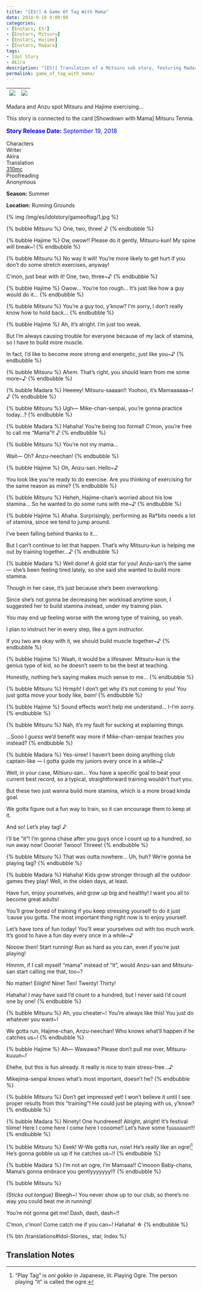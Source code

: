 ```yaml
---
title: "[ES!] A Game Of Tag With Mama"
date: 2018-9-19 9:00:00
categories:
- [Enstars, ES!]
- [Enstars, Mitsuru]
- [Enstars, Hajime]
- [Enstars, Madara]
tags:
- Idol Story
- Akira
description: "[ES!] Translation of a Mitsuru sub story, featuring Madara and Hajime. Madara and Anzu spot Mitsuru and Hajime exercising…"
permalink: game_of_tag_with_mama/
---
```


![](/img/es/idolstory/gameoftag/c1.jpg)|![](/img/es/idolstory/gameoftag/c2.jpg)
:-:|:-:

Madara and Anzu spot Mitsuru and Hajime exercising…

This story is connected to the card [Showdown with Mama] Mitsuru Tenma.

<p style="color:blue;font-size:110%;"><b>Story Release Date:</b> September 19, 2018</p>

<div class="three-wrapper" style="--storyColor:#965e7d;--storyColor-rgb:150,94,125;--storyColor-h:326.8;--storyColor-s: 23%;--storyColor-l:47.8%;">
    <div class="info-area">
        <div class="info">
            <div class="info-item characters">
                <div class="label">
                    Characters
                </div>
                <div class="value">
								<a href="/categories/Enstars/Mitsuru" character="Mitsuru"></a>
                <a href="/categories/Enstars/Hajime" character="Hajime"></a>
                <a href="/categories/Enstars/Madara" character="Madara"></a>
                </div>
            </div>
            <div class="info-item one">
                <div class="label">
                    Writer
                </div>
                <div class="value">
                    Akira
                </div>
            </div>
            <div class="info-item two">
                <div class="label">
                    Translation
                </div>
                <div class="value">
                    <a href="/about">310mc</a>
                </div>
            </div>
            <div class="info-item three">
                <div class="label">
                   Proofreading
                </div>
                <div class="value">
                    Anonymous
                </div>
            </div>
        </div>
    </div>
</div>

<!-- more -->

<div class="msr-season summer">
    <p><span><b>Season:</b> Summer</span></p>
</div>

<div class="msr-location">
    <p><span><b>Location:</b> Running Grounds</span></p>
</div>

{% img /img/es/idolstory/gameoftag/1.jpg %}

{% bubble Mitsuru %}
One, two, three! ♪
{% endbubble %}

{% bubble Hajime %}
Ow, owow!! Please do it gently, Mitsuru-kun! My spine will break~!
{% endbubble %}

{% bubble Mitsuru %}
No way it will! You’re more likely to get hurt if you don’t do some stretch exercises, anyway!

C’mon, just bear with it! One, two, three~♪
{% endbubble %}

{% bubble Hajime %}
Owow… You’re too rough… It’s just like how a guy would do it…
{% endbubble %}

{% bubble Mitsuru %}
You’re a guy too, y’know? I’m sorry, I don’t really know how to hold back…
{% endbubble %}

{% bubble Hajime %}
Ah, it’s alright. I’m just too weak.

But I’m always causing trouble for everyone because of my lack of stamina, so I have to build more muscle.

In fact, I’d like to become more strong and energetic, just like you~♪
{% endbubble %}

{% bubble Mitsuru %}
A*hem*. That’s right, you should learn from me some more~♪
{% endbubble %}

{% bubble Madara %}
Heeeey! Mitsuru-saaaan!! Yoohoo, it’s Mamaaaaaa~! ♪
{% endbubble %}

{% bubble Mitsuru %}
Ugh— Mike-chan-senpai, you’re gonna practice today…?
{% endbubble %}

{% bubble Madara %}
Hahaha! You’re being too formal! C’mon, you’re free to call me “Mama”!! ♪
{% endbubble %}

{% bubble Mitsuru %}
You’re not my mama…

Wait— Oh? Anzu-neechan!
{% endbubble %}

{% bubble Hajime %}
Oh, Anzu-san. Hello~♪

You look like you’re ready to do exercise. Are you thinking of exercising for the same reason as mine?
{% endbubble %}

{% bubble Mitsuru %}
Heheh, Hajime-chan’s worried about his low stamina… So he wanted to do some runs with me~♪
{% endbubble %}

{% bubble Hajime %}
Ahaha. Surprisingly, performing as Ra*bits needs a lot of stamina, since we tend to jump around.

I’ve been falling behind thanks to it…

But I can’t continue to let that happen. That’s why Mitsuru-kun is helping me out by training together…♪
{% endbubble %}

{% bubble Madara %}
Well done! A gold star for you! Anzu-san’s the same — she’s been feeling tired lately, so she said she wanted to build more stamina.

Though in her case, it’s just because she’s been overworking.

Since she’s not gonna be decreasing her workload anytime soon, I suggested her to build stamina instead, under my training plan.

You may end up feeling worse with the wrong type of training, so yeah.

I plan to instruct her in every step, like a gym instructor.

If you two are okay with it, we should build muscle together~♪
{% endbubble %}

{% bubble Hajime %}
Waah, it would be a lifesaver. Mitsuru-kun is the genius type of kid, so he doesn’t seem to be the best at teaching.

Honestly, nothing he’s saying makes much sense to me…
{% endbubble %}

{% bubble Mitsuru %}
Hrmph! I don’t get why it’s not coming to you! You just gotta move your body like, *bam!*
{% endbubble %}

{% bubble Hajime %}
Sound effects won’t help me understand… I-I’m sorry.
{% endbubble %}

{% bubble Mitsuru %}
Nah, it’s my fault for sucking at explaining things.

…Sooo I *guess* we’d benefit way more if Mike-chan-senpai teaches you instead?
{% endbubble %}

{% bubble Madara %}
Yes-siree! I haven’t been doing anything club captain-like — I gotta guide my juniors every once in a while~♪

Well, in your case, Mitsuru-san… You have a specific goal to beat your current best record, so a typical, straightforward training wouldn’t hurt you.

But these two just wanna build more stamina, which is a more broad kinda goal.

We gotta figure out a fun way to train, so it can encourage them to keep at it.

And so! Let’s play tag! ♪

I’ll be “it”! I’m gonna chase after you guys once I count up to a hundred, so run away now! Ooone! Twooo! Threee!
{% endbubble %}

{% bubble Mitsuru %}
That was outta nowhere… Uh, huh? We’re gonna be playing tag?
{% endbubble %}

{% bubble Madara %}
Hahaha! Kids grow stronger through all the outdoor games they play! Well, in the olden days, at least.

Have fun, enjoy yourselves, and grow up big and healthy! I want you all to become great adults!

You’ll grow bored of training if you keep stressing yourself to do it just ’cause you gotta. The most important thing right now is to enjoy yourself.

Let’s have tons of fun today! You’ll wear yourselves out with too much work. It’s good to have a fun day every once in a while~♪

Nooow then! Start running! Run as hard as you can, even if you’re just playing!

Hmmm, if I call myself “mama” instead of “it”, would Anzu-san and Mitsuru-san start calling me that, too~?

No matter! Eiiight! Nine! Ten! Twenty! Thirty!

Hahaha! I may have said I’d count to a hundred, but I never said I’d count one by one!
{% endbubble %}

{% bubble Mitsuru %}
Ah, you cheater\~! You’re always like this! You just do whatever you want\~!

We gotta run, Hajime-chan, Anzu-neechan! Who knows what’ll happen if he catches us~!
{% endbubble %}

{% bubble Hajime %}
Ah— Wawawa? Please don’t pull me over, Mitsuru-kuuun~!

Ehehe, but this is fun already. It really is nice to train stress-free…♪

Mikejima-senpai knows what’s most important, doesn’t he?
{% endbubble %}

{% bubble Mitsuru %}
Don’t get impressed yet! I won’t believe it until I see proper results from this “training”! He could just be playing with us, y’know?
{% endbubble %}

{% bubble Madara %}
Ninety! One hundreeed! Alright, alright! It’s festival tiiime! Here I come here I come here I cooome!! Let’s have some fuuuuuun!!!
{% endbubble %}

{% bubble Mitsuru %}
Eeek! W-We gotta run, now! He’s really like an ogre![^1] He’s gonna gobble us up if he catches us~!!
{% endbubble %}

{% bubble Madara %}
I’m not an ogre, I’m Mamaaa!! C’mooon Baby-chans, Mama’s gonna embrace you gentlyyyyyyy!!!
{% endbubble %}

{% bubble Mitsuru %}
<th><em>(Sticks out tongue)</em></th> Bleegh~! You never show up to our club, so there’s no way you could beat me in running!

You’re not gonna get me! Dash, dash, dash~!!

C’mon, c’mon! Come catch me if you can~! Hahaha! ☆
{% endbubble %}

<div toc>{% btn /translations#Idol-Stories,, star, Index %}</div>

## Translation Notes

[^1]: “Play Tag” is <em>oni gokko</em> in Japanese, lit. Playing Ogre. The person playing “it” is called the ogre.

